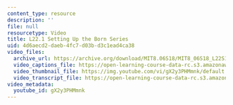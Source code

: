 ```yaml
---
content_type: resource
description: ''
file: null
resourcetype: Video
title: L22.1 Setting Up the Born Series
uid: 4d6aecd2-daeb-4fc7-d03b-d3c1ead4ca38
video_files:
  archive_url: https://archive.org/download/MIT8.06S18/MIT8_06S18_L22S1_300k.mp4
  video_captions_file: https://open-learning-course-data-rc.s3.amazonaws.com/8-06-quantum-physics-iii-spring-2018/9f213a94c3a4582d91410f297ded8376_gX2y3PHMmnk.vtt
  video_thumbnail_file: https://img.youtube.com/vi/gX2y3PHMmnk/default.jpg
  video_transcript_file: https://open-learning-course-data-rc.s3.amazonaws.com/8-06-quantum-physics-iii-spring-2018/4d0d170f3c1bd5bdbda2c94c5a1df591_gX2y3PHMmnk.pdf
video_metadata:
  youtube_id: gX2y3PHMmnk
---
```

